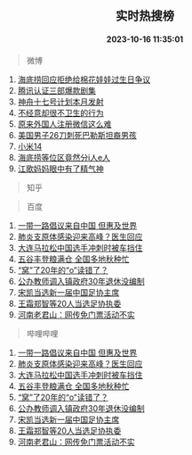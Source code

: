 <div align="center"><h2>实时热搜榜</h2><h4>2023-10-16 11:35:01</h4></div>

> 微博  

1. [海底捞回应拒绝给棉花娃娃过生日争议](https://s.weibo.com/weibo?q=%23%E6%B5%B7%E5%BA%95%E6%8D%9E%E5%9B%9E%E5%BA%94%E6%8B%92%E7%BB%9D%E7%BB%99%E6%A3%89%E8%8A%B1%E5%A8%83%E5%A8%83%E8%BF%87%E7%94%9F%E6%97%A5%E4%BA%89%E8%AE%AE%23&t=31&band_rank=1&Refer=top)<br />
2. [腾讯认证三部爆款剧集](https://s.weibo.com/weibo?q=%23%E8%85%BE%E8%AE%AF%E8%AE%A4%E8%AF%81%E4%B8%89%E9%83%A8%E7%88%86%E6%AC%BE%E5%89%A7%E9%9B%86%23&t=31&band_rank=2&Refer=top)<br />
3. [神舟十七号计划本月发射](https://s.weibo.com/weibo?q=%23%E7%A5%9E%E8%88%9F%E5%8D%81%E4%B8%83%E5%8F%B7%E8%AE%A1%E5%88%92%E6%9C%AC%E6%9C%88%E5%8F%91%E5%B0%84%23&t=31&band_rank=3&Refer=top)<br />
4. [不经意却很不卫生的行为](https://s.weibo.com/weibo?q=%23%E4%B8%8D%E7%BB%8F%E6%84%8F%E5%8D%B4%E5%BE%88%E4%B8%8D%E5%8D%AB%E7%94%9F%E7%9A%84%E8%A1%8C%E4%B8%BA%23&t=31&band_rank=4&Refer=top)<br />
5. [原来外国人注册微信这么难](https://s.weibo.com/weibo?q=%23%E5%8E%9F%E6%9D%A5%E5%A4%96%E5%9B%BD%E4%BA%BA%E6%B3%A8%E5%86%8C%E5%BE%AE%E4%BF%A1%E8%BF%99%E4%B9%88%E9%9A%BE%23&t=31&band_rank=5&Refer=top)<br />
6. [美国男子26刀刺死巴勒斯坦裔男孩](https://s.weibo.com/weibo?q=%23%E7%BE%8E%E5%9B%BD%E7%94%B7%E5%AD%9026%E5%88%80%E5%88%BA%E6%AD%BB%E5%B7%B4%E5%8B%92%E6%96%AF%E5%9D%A6%E8%A3%94%E7%94%B7%E5%AD%A9%23&t=31&band_rank=6&Refer=top)<br />
7. [小米14](https://s.weibo.com/weibo?q=%E5%B0%8F%E7%B1%B314&t=31&band_rank=7&Refer=top)<br />
8. [海底捞等位区竟然分i人e人](https://s.weibo.com/weibo?q=%23%E6%B5%B7%E5%BA%95%E6%8D%9E%E7%AD%89%E4%BD%8D%E5%8C%BA%E7%AB%9F%E7%84%B6%E5%88%86i%E4%BA%BAe%E4%BA%BA%23&t=31&band_rank=8&Refer=top)<br />
9. [江歌妈妈眼中有了精气神](https://s.weibo.com/weibo?q=%23%E6%B1%9F%E6%AD%8C%E5%A6%88%E5%A6%88%E7%9C%BC%E4%B8%AD%E6%9C%89%E4%BA%86%E7%B2%BE%E6%B0%94%E7%A5%9E%23&t=31&band_rank=9&Refer=top)<br />

> 知乎  


> 百度  

1. [一带一路倡议来自中国 但惠及世界](https://www.baidu.com/s?wd=%E4%B8%80%E5%B8%A6%E4%B8%80%E8%B7%AF%E5%80%A1%E8%AE%AE%E6%9D%A5%E8%87%AA%E4%B8%AD%E5%9B%BD+%E4%BD%86%E6%83%A0%E5%8F%8A%E4%B8%96%E7%95%8C&sa=fyb_news&rsv_dl=fyb_news)<br />
2. [肺炎支原体感染迎来高峰？医生回应](https://www.baidu.com/s?wd=%E8%82%BA%E7%82%8E%E6%94%AF%E5%8E%9F%E4%BD%93%E6%84%9F%E6%9F%93%E8%BF%8E%E6%9D%A5%E9%AB%98%E5%B3%B0%EF%BC%9F%E5%8C%BB%E7%94%9F%E5%9B%9E%E5%BA%94&sa=fyb_news&rsv_dl=fyb_news)<br />
3. [大连马拉松中国选手冲刺时被车挡住](https://www.baidu.com/s?wd=%E5%A4%A7%E8%BF%9E%E9%A9%AC%E6%8B%89%E6%9D%BE%E4%B8%AD%E5%9B%BD%E9%80%89%E6%89%8B%E5%86%B2%E5%88%BA%E6%97%B6%E8%A2%AB%E8%BD%A6%E6%8C%A1%E4%BD%8F&sa=fyb_news&rsv_dl=fyb_news)<br />
4. [五谷丰登粮满仓 全国多地秋种忙](https://www.baidu.com/s?wd=%E4%BA%94%E8%B0%B7%E4%B8%B0%E7%99%BB%E7%B2%AE%E6%BB%A1%E4%BB%93+%E5%85%A8%E5%9B%BD%E5%A4%9A%E5%9C%B0%E7%A7%8B%E7%A7%8D%E5%BF%99&sa=fyb_news&rsv_dl=fyb_news)<br />
5. [“窝”了20年的“o”读错了？](https://www.baidu.com/s?wd=%E2%80%9C%E7%AA%9D%E2%80%9D%E4%BA%8620%E5%B9%B4%E7%9A%84%E2%80%9Co%E2%80%9D%E8%AF%BB%E9%94%99%E4%BA%86%EF%BC%9F&sa=fyb_news&rsv_dl=fyb_news)<br />
6. [公办教师调入镇政府30年退休没编制](https://www.baidu.com/s?wd=%E5%85%AC%E5%8A%9E%E6%95%99%E5%B8%88%E8%B0%83%E5%85%A5%E9%95%87%E6%94%BF%E5%BA%9C30%E5%B9%B4%E9%80%80%E4%BC%91%E6%B2%A1%E7%BC%96%E5%88%B6&sa=fyb_news&rsv_dl=fyb_news)<br />
7. [宋凯当选新一届中国足协主席](https://www.baidu.com/s?wd=%E5%AE%8B%E5%87%AF%E5%BD%93%E9%80%89%E6%96%B0%E4%B8%80%E5%B1%8A%E4%B8%AD%E5%9B%BD%E8%B6%B3%E5%8D%8F%E4%B8%BB%E5%B8%AD&sa=fyb_news&rsv_dl=fyb_news)<br />
8. [王霜郑智等20人当选足协执委](https://www.baidu.com/s?wd=%E7%8E%8B%E9%9C%9C%E9%83%91%E6%99%BA%E7%AD%8920%E4%BA%BA%E5%BD%93%E9%80%89%E8%B6%B3%E5%8D%8F%E6%89%A7%E5%A7%94&sa=fyb_news&rsv_dl=fyb_news)<br />
9. [河南老君山：网传免门票活动不实](https://www.baidu.com/s?wd=%E6%B2%B3%E5%8D%97%E8%80%81%E5%90%9B%E5%B1%B1%EF%BC%9A%E7%BD%91%E4%BC%A0%E5%85%8D%E9%97%A8%E7%A5%A8%E6%B4%BB%E5%8A%A8%E4%B8%8D%E5%AE%9E&sa=fyb_news&rsv_dl=fyb_news)<br />

> 哔哩哔哩  

1. [一带一路倡议来自中国 但惠及世界](https://www.baidu.com/s?wd=%E4%B8%80%E5%B8%A6%E4%B8%80%E8%B7%AF%E5%80%A1%E8%AE%AE%E6%9D%A5%E8%87%AA%E4%B8%AD%E5%9B%BD+%E4%BD%86%E6%83%A0%E5%8F%8A%E4%B8%96%E7%95%8C&sa=fyb_news&rsv_dl=fyb_news)<br />
2. [肺炎支原体感染迎来高峰？医生回应](https://www.baidu.com/s?wd=%E8%82%BA%E7%82%8E%E6%94%AF%E5%8E%9F%E4%BD%93%E6%84%9F%E6%9F%93%E8%BF%8E%E6%9D%A5%E9%AB%98%E5%B3%B0%EF%BC%9F%E5%8C%BB%E7%94%9F%E5%9B%9E%E5%BA%94&sa=fyb_news&rsv_dl=fyb_news)<br />
3. [大连马拉松中国选手冲刺时被车挡住](https://www.baidu.com/s?wd=%E5%A4%A7%E8%BF%9E%E9%A9%AC%E6%8B%89%E6%9D%BE%E4%B8%AD%E5%9B%BD%E9%80%89%E6%89%8B%E5%86%B2%E5%88%BA%E6%97%B6%E8%A2%AB%E8%BD%A6%E6%8C%A1%E4%BD%8F&sa=fyb_news&rsv_dl=fyb_news)<br />
4. [五谷丰登粮满仓 全国多地秋种忙](https://www.baidu.com/s?wd=%E4%BA%94%E8%B0%B7%E4%B8%B0%E7%99%BB%E7%B2%AE%E6%BB%A1%E4%BB%93+%E5%85%A8%E5%9B%BD%E5%A4%9A%E5%9C%B0%E7%A7%8B%E7%A7%8D%E5%BF%99&sa=fyb_news&rsv_dl=fyb_news)<br />
5. [“窝”了20年的“o”读错了？](https://www.baidu.com/s?wd=%E2%80%9C%E7%AA%9D%E2%80%9D%E4%BA%8620%E5%B9%B4%E7%9A%84%E2%80%9Co%E2%80%9D%E8%AF%BB%E9%94%99%E4%BA%86%EF%BC%9F&sa=fyb_news&rsv_dl=fyb_news)<br />
6. [公办教师调入镇政府30年退休没编制](https://www.baidu.com/s?wd=%E5%85%AC%E5%8A%9E%E6%95%99%E5%B8%88%E8%B0%83%E5%85%A5%E9%95%87%E6%94%BF%E5%BA%9C30%E5%B9%B4%E9%80%80%E4%BC%91%E6%B2%A1%E7%BC%96%E5%88%B6&sa=fyb_news&rsv_dl=fyb_news)<br />
7. [宋凯当选新一届中国足协主席](https://www.baidu.com/s?wd=%E5%AE%8B%E5%87%AF%E5%BD%93%E9%80%89%E6%96%B0%E4%B8%80%E5%B1%8A%E4%B8%AD%E5%9B%BD%E8%B6%B3%E5%8D%8F%E4%B8%BB%E5%B8%AD&sa=fyb_news&rsv_dl=fyb_news)<br />
8. [王霜郑智等20人当选足协执委](https://www.baidu.com/s?wd=%E7%8E%8B%E9%9C%9C%E9%83%91%E6%99%BA%E7%AD%8920%E4%BA%BA%E5%BD%93%E9%80%89%E8%B6%B3%E5%8D%8F%E6%89%A7%E5%A7%94&sa=fyb_news&rsv_dl=fyb_news)<br />
9. [河南老君山：网传免门票活动不实](https://www.baidu.com/s?wd=%E6%B2%B3%E5%8D%97%E8%80%81%E5%90%9B%E5%B1%B1%EF%BC%9A%E7%BD%91%E4%BC%A0%E5%85%8D%E9%97%A8%E7%A5%A8%E6%B4%BB%E5%8A%A8%E4%B8%8D%E5%AE%9E&sa=fyb_news&rsv_dl=fyb_news)<br />
